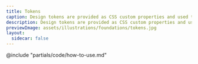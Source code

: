 ```yaml
---
title: Tokens
caption: Design tokens are provided as CSS custom properties and used to share and standardize foundation styles.
description: Design tokens are provided as CSS custom properties and used to share and standardize foundation styles.
previewImage: assets/illustrations/foundations/tokens.jpg
layout:
  sidecar: false
---
```


<section data-tab="Library">
  <!-- algolia-ignore-start -->
  <Doc::TokensList
    @groupedTokens={{this.filteredGroupedTokens}}
    @searchQuery={{this.searchQuery}}
    @searchTokens={{this.searchTokens}}
  />
  <!-- algolia-ignore-end -->
</section>

<section data-tab="Code">
  @include "partials/code/how-to-use.md"
</section>
